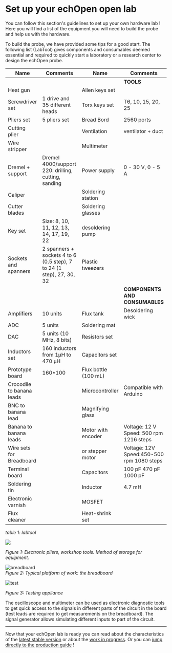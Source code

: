 # Set up your echOpen open lab

You can follow this section's guidelines to set up your own hardware lab ! Here you will find a list of the equipment you will need to build the probe and help us with the hardware.

To build the probe, we have provided some tips for a good start. The following list \(LabTool\) gives components and consumables deemed essential and required to quickly start a laboratory or a research center to design the echOpen probe.

| **Name** | **Comments** | **Name** | **Comments** |
| --- | --- | --- | --- |
|  |  |  | **TOOLS** |
| Heat gun |  | Allen keys set |  |
| Screwdriver set | 1 drive and 35 different heads | Torx keys set | T6, 10, 15, 20, 25 |
| Pliers set | 5 pliers set | Bread Bord | 2560 ports |
| Cutting plier |  | Ventilation | ventilator + duct |
| Wire stripper |  | Multimeter |  |
| Dremel + support | Dremel 4000/support 220: drilling, cutting, sanding | Power supply | 0 - 30 V, 0 - 5 A |
| Caliper |  | Soldering station |  |
| Cutter blades |  | Soldering glasses |  |
| Key set | Size: 8, 10, 11, 12, 13, 14, 17, 19, 22 | desoldering pump |  |
| Sockets and spanners | 2 spanners + sockets 4 to 6 \(0.5 step\), 7 to 24 \(1 step\), 27, 30, 32 | Plastic tweezers |  |
|  |  |  | **COMPONENTS AND CONSUMABLES** |
| Amplifiers | 10 units | Flux tank | Desoldering wick |
| ADC | 5 units | Soldering mat |  |
| DAC | 5 units \(10 MHz, 8 bits\) | Resistors set |  |
| Inductors set | 160 inductors from 1µH to 470 µH | Capacitors set |  |
| Prototype board | 160\*100 | Flux bottle \(100 mL\) |  |
| Crocodile to banana leads |  | Microcontroller | Compatible with Arduino |
| BNC to banana lead |  | Magnifying glass |  |
| Banana to banana leads |  | Motor with encoder | Voltage: 12 V Speed: 500 rpm 1216 steps |
| Wire sets for Breadboard |  | or stepper motor | Voltage: 12V Speed:450-500 rpm 1080 steps |
| Terminal board |  | Capacitors | 100 pF 470 pF 1000 pF |
| Soldering tin |  | Inductor | 4.7 mH |
| Electronic varnish |  | MOSFET |  |
| Flux cleaner |  | Heat-shrink set |  |

_table 1: labtool_

![](https://raw.githubusercontent.com/echopen/echopen_prototyping/master/pictures/echopen_lab/materiel.JPG)

_Figure 1: Electronic pliers, workshop tools. Method of storage for equipment._

![breadboard](https://raw.githubusercontent.com/echopen/echopen_prototyping/master/pictures/echopen_lab/breadboard.JPG)  
_Figure 2: Typical platform of work: the breadboard_

![test](https://raw.githubusercontent.com/echopen/echopen_prototyping/master/pictures/echopen_lab/appareils_test.JPG)

_Figure 3: Testing appliance_

The oscilloscope and multimeter can be used as electronic diagnostic tools to get quick access to the signals in different parts of the circuit in the board \(test leads are required to get measurements on the breadboard\). The signal generator allows simulating different inputs to part of the circuit.

---

Now that your echOpen lab is ready you can read about the characteristics of the [latest stable version](/stable/stable.md) or about the [work in progress](/inprogress/inprogress.md). Or you can [jump directly to the production guide](/stable/production_guide.md) !

